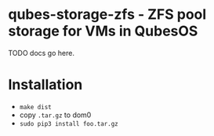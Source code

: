 # qubes-storage-zfs - ZFS pool storage for VMs in QubesOS

TODO docs go here.
# Installation

- `make dist`
- copy `.tar.gz` to dom0
- `sudo pip3 install foo.tar.gz`

